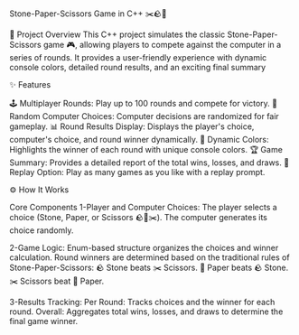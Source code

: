 Stone-Paper-Scissors Game in C++ ✂️🪨📄 

🌟 Project Overview
This C++ project simulates the classic Stone-Paper-Scissors game 🎮, allowing players to compete against the computer in a series of rounds.
It provides a user-friendly experience with dynamic console colors, detailed round results, and an exciting final summary

✨ Features

🕹️ Multiplayer Rounds: Play up to 100 rounds and compete for victory.
🎲 Random Computer Choices: Computer decisions are randomized for fair gameplay.
📊 Round Results Display: Displays the player's choice, computer's choice, and round winner dynamically.
🎨 Dynamic Colors: Highlights the winner of each round with unique console colors.
🏆 Game Summary: Provides a detailed report of the total wins, losses, and draws.
🔁 Replay Option: Play as many games as you like with a replay prompt.


⚙️ How It Works

Core Components
1-Player and Computer Choices:
The player selects a choice (Stone, Paper, or Scissors 🪨📄✂️).
The computer generates its choice randomly.

2-Game Logic:
Enum-based structure organizes the choices and winner calculation.
Round winners are determined based on the traditional rules of Stone-Paper-Scissors:
🪨 Stone beats ✂️ Scissors.
📄 Paper beats 🪨 Stone.
✂️ Scissors beat 📄 Paper.

3-Results Tracking:
Per Round: Tracks choices and the winner for each round.
Overall: Aggregates total wins, losses, and draws to determine the final game winner.
